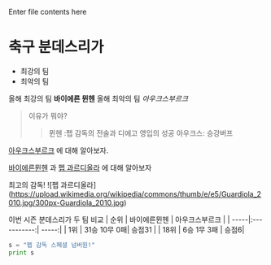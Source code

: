 Enter file contents here
# 축구 분데스리가 
* 최강의 팀
* 최악의 팀

올해 최강의 팀 **바이에른 뮌헨**
올해 최악의 팀 _아우크스부르크_
 
 > 이유가 뭐야?
 > > 뮌헨 :펩 감독의 전술과 디에고 영입의 성공
 > >  아우크스:  승강버프

[아우크스부르크](https://ko.wikipedia.org/wiki/FC_%EC%95%84%EC%9A%B0%ED%81%AC%EC%8A%A4%EB%B6%80%EB%A5%B4%ED%81%AC " 아우크스부르크") 에 대해 알아보자.

[바이에른뮌헨][1] 과 [펩 과르디올라][2] 에 대해 알아보자 

[1]: https://ko.wikipedia.org/wiki/FC_%EB%B0%94%EC%9D%B4%EC%97%90%EB%A5%B8_%EB%AE%8C%ED%97%A8"링크제목1"
[2]: https://ko.wikipedia.org/wiki/%EC%A3%BC%EC%A0%9C%ED%94%84_%EA%B3%BC%EB%A5%B4%EB%94%94%EC%98%AC%EB%9D%BC "링크제목2"

최고의 감독!
![펩 과르디올라] (https://upload.wikimedia.org/wikipedia/commons/thumb/e/e5/Guardiola_2010.jpg/300px-Guardiola_2010.jpg)



이번 시즌 분데스리가 두 팀 비교
| 순위  | 바이에른뮌헨  | 아우크스부르크  |
| -----|:-----------:| -----:|
| 1위  | 31승 10무 0패| 승점31 |
| 18위 | 6승 1무 3패  |   승점6|




```python
s = "펩 감독 스페셜 넘버원!"
print s
